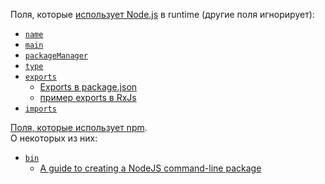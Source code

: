 Поля, которые [использует Node.js](https://tinyurl.com/yr2ve44c) в runtime (другие поля игнорирует):
- [`name`](https://tinyurl.com/hs87ntxz)
- [`main`](https://tinyurl.com/3uxynps4)
- [`packageManager`](https://tinyurl.com/yckheed4)
- [`type`](https://tinyurl.com/vu76nf6n)
- [`exports`](https://tinyurl.com/2p8rmv9f)
  - [Exports в package.json](https://habr.com/ru/company/space307/blog/546240/)
  - [пример exports в RxJs](https://github.com/ReactiveX/rxjs/blob/master/package.json)
- [`imports`](https://tinyurl.com/42975ypr)

[Поля, которые использует npm](https://docs.npmjs.com/cli/v8/configuring-npm/package-json).  
О некоторых из них:
- [`bin`](https://docs.npmjs.com/cli/v8/configuring-npm/package-json#bin)
  - [A guide to creating a NodeJS command-line package](https://medium.com/netscape/a-guide-to-create-a-nodejs-command-line-package-c2166ad0452e)


